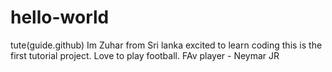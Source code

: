 # hello-world
tute(guide.github)
Im Zuhar from Sri lanka excited to learn coding this is the first tutorial project.
Love to play football.
FAv player - Neymar JR
